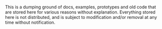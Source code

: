 This is a dumping ground of docs, examples, prototypes and old code
that are stored here for various reasons without explanation. Everything
stored here is not distributed, and is subject to modification and/or
removal at any time without notification.
